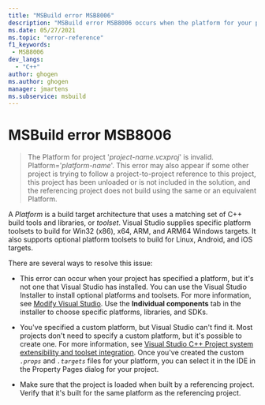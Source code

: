 ```yaml
---
title: "MSBuild error MSB8006"
description: "MSBuild error MSB8006 occurs when the platform for your project is invalid."
ms.date: 05/27/2021
ms.topic: "error-reference"
f1_keywords:
 - MSB8006
dev_langs:
  - "C++"
author: ghogen
ms.author: ghogen
manager: jmartens
ms.subservice: msbuild
---
```

# MSBuild error MSB8006

> The Platform for project '*project-name.vcxproj*' is invalid.  Platform='*platform-name*'. This error may also appear if some other project is trying to follow a project-to-project reference to this project, this project has been unloaded or is not included in the solution, and the referencing project does not build using the same or an equivalent Platform.

A *Platform* is a build target architecture that uses a matching set of C++ build tools and libraries, or *toolset*. Visual Studio supplies specific platform toolsets to build for Win32 (x86), x64, ARM, and ARM64 Windows targets. It also supports optional platform toolsets to build for Linux, Android, and iOS targets.

There are several ways to resolve this issue:

- This error can occur when your project has specified a platform, but it's not one that Visual Studio has installed. You can use the Visual Studio Installer to install optional platforms and toolsets. For more information, see [Modify Visual Studio](../../install/modify-visual-studio.md). Use the **Individual components** tab in the installer to choose specific platforms, libraries, and SDKs.

- You've specified a custom platform, but Visual Studio can't find it. Most projects don't need to specify a custom platform, but it's possible to create one. For more information, see [Visual Studio C++ Project system extensibility and toolset integration](../../extensibility/visual-cpp-project-extensibility.md). Once you've created the custom *`.props`* and *`.targets`* files for your platform, you can select it in the IDE in the Property Pages dialog for your project. 

- Make sure that the project is loaded when built by a referencing project. Verify that it's built for the same platform as the referencing project.
